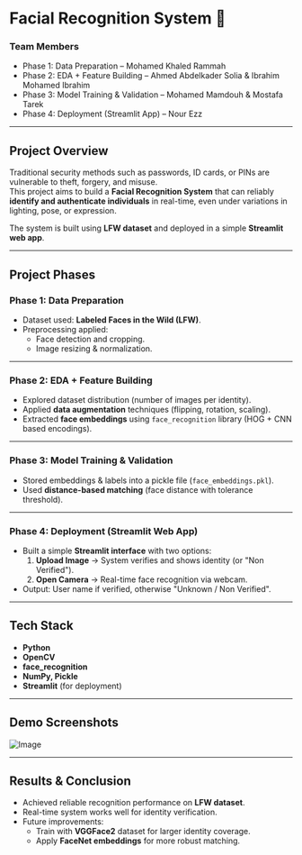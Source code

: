 # Facial Recognition System 👤

###  Team Members
- Phase 1: Data Preparation – Mohamed Khaled Rammah
- Phase 2: EDA + Feature Building – Ahmed Abdelkader Solia & Ibrahim Mohamed Ibrahim
- Phase 3: Model Training & Validation – Mohamed Mamdouh & Mostafa Tarek 
- Phase 4: Deployment (Streamlit App) – Nour Ezz
---

##  Project Overview
Traditional security methods such as passwords, ID cards, or PINs are vulnerable to theft, forgery, and misuse.  
This project aims to build a **Facial Recognition System** that can reliably **identify and authenticate individuals** in real-time, even under variations in lighting, pose, or expression.  

The system is built using **LFW dataset** and deployed in a simple **Streamlit web app**.

---

##  Project Phases

###  Phase 1: Data Preparation
- Dataset used: **Labeled Faces in the Wild (LFW)**.
- Preprocessing applied:
  - Face detection and cropping.
  - Image resizing & normalization.


---

###  Phase 2: EDA + Feature Building
- Explored dataset distribution (number of images per identity).
- Applied **data augmentation** techniques (flipping, rotation, scaling).
- Extracted **face embeddings** using `face_recognition` library (HOG + CNN based encodings).

---

###  Phase 3: Model Training & Validation
- Stored embeddings & labels into a pickle file (`face_embeddings.pkl`).
- Used **distance-based matching** (face distance with tolerance threshold).
---

###  Phase 4: Deployment (Streamlit Web App)
- Built a simple **Streamlit interface** with two options:
  1. **Upload Image** → System verifies and shows identity (or "Non Verified").
  2. **Open Camera** → Real-time face recognition via webcam.
- Output: User name if verified, otherwise "Unknown / Non Verified".

---

##  Tech Stack
- **Python**
- **OpenCV**
- **face_recognition**
- **NumPy, Pickle**
- **Streamlit** (for deployment)

---

##  Demo Screenshots
![Image](https://github.com/user-attachments/assets/1781128d-3f1e-4248-aaae-f8bb57e3dbc4)


---

##  Results & Conclusion
- Achieved reliable recognition performance on **LFW dataset**.  
- Real-time system works well for identity verification.  
- Future improvements:
  - Train with **VGGFace2** dataset for larger identity coverage.
  - Apply **FaceNet embeddings** for more robust matching.
